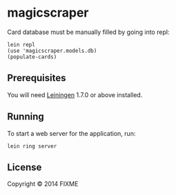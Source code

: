 # magicscraper

Card database must be manually filled by going into repl:

    lein repl
    (use 'magicscraper.models.db)
    (populate-cards)

## Prerequisites

You will need [Leiningen][1] 1.7.0 or above installed.

[1]: https://github.com/technomancy/leiningen

## Running

To start a web server for the application, run:

    lein ring server

## License

Copyright © 2014 FIXME
